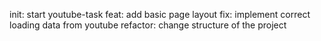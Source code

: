 init: start youtube-task
feat: add basic page layout
fix: implement correct loading data from youtube
refactor: change structure of the project